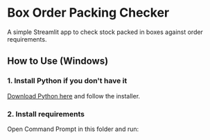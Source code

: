 # Box Order Packing Checker

A simple Streamlit app to check stock packed in boxes against order requirements.

## How to Use (Windows)

### 1. Install Python if you don't have it  
[Download Python here](https://www.python.org/downloads/windows/) and follow the installer.

### 2. Install requirements

Open Command Prompt in this folder and run: